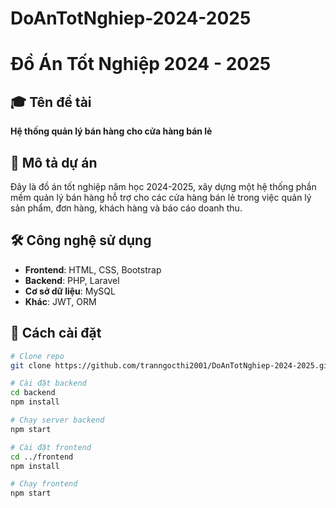 ﻿# DoAnTotNghiep-2024-2025
# Đồ Án Tốt Nghiệp 2024 - 2025

## 🎓 Tên đề tài
**Hệ thống quản lý bán hàng cho cửa hàng bán lẻ**

## 📌 Mô tả dự án
Đây là đồ án tốt nghiệp năm học 2024-2025, xây dựng một hệ thống phần mềm quản lý bán hàng hỗ trợ cho các cửa hàng bán lẻ trong việc quản lý sản phẩm, đơn hàng, khách hàng và báo cáo doanh thu.

## 🛠️ Công nghệ sử dụng
- **Frontend**: HTML, CSS, Bootstrap
- **Backend**: PHP, Laravel
- **Cơ sở dữ liệu**: MySQL
- **Khác**: JWT, ORM

## 🚀 Cách cài đặt

```bash
# Clone repo
git clone https://github.com/tranngocthi2001/DoAnTotNghiep-2024-2025.git

# Cài đặt backend
cd backend
npm install

# Chạy server backend
npm start

# Cài đặt frontend
cd ../frontend
npm install

# Chạy frontend
npm start

